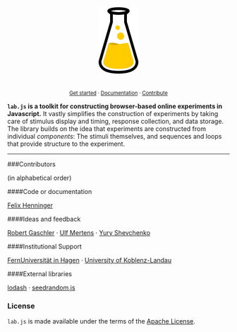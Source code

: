 <div align="center">
  <img src="docs/ci/flask_s.png">
</div><br>

<p align="center">
  <small>
    <a href="docs/tutorial/index.rst">Get started</a> ·
    <a href="docs/index.rst">Documentation</a> ·
    <a href="docs/meta/contribute.rst">Contribute</a>
  </small>
</p>

**`lab.js` is a toolkit for constructing browser-based online experiments in Javascript.** It vastly simplifies the construction of experiments by taking care of stimulus display and timing, response collection, and data storage. The library builds on the idea that experiments are constructed from individual *components*: The stimuli themselves, and sequences and loops that provide structure to the experiment.

----

###Contributors

(in alphabetical order)

####Code or documentation

[Felix Henninger](http://felixhenninger.com)

####Ideas and feedback

[Robert Gaschler](https://www.fernuni-hagen.de/psychologie/psychologisches_institut/about_institute/departments/app_lme/staff/rgaschler/) ·
[Ulf Mertens](http://www.psychologie.uni-heidelberg.de/ae/meth/team/mertens/) ·
[Yury Shevchenko](http://yuryshevchenko.com/)

####Institutional Support

[FernUniversität in Hagen](https://www.fernuni-hagen.de/psychologie/psychologisches_institut/about_institute/departments/app_lme/) ·
[University of Koblenz-Landau](https://www.cognition.uni-landau.de/)

####External libraries

[lodash](https://lodash.com/) ·
[seedrandom.js](https://github.com/davidbau/seedrandom)

### License

`lab.js` is made available under the terms of the [Apache License](/license).
